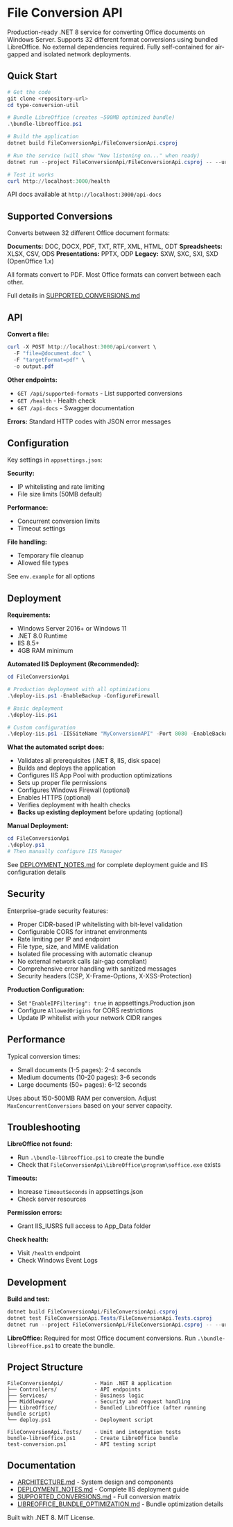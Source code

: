 # File Conversion API

Production-ready .NET 8 service for converting Office documents on Windows Server. Supports 32 different format conversions using bundled LibreOffice. No external dependencies required. Fully self-contained for air-gapped and isolated network deployments.

## Quick Start

```powershell
# Get the code
git clone <repository-url>
cd type-conversion-util

# Bundle LibreOffice (creates ~500MB optimized bundle)
.\bundle-libreoffice.ps1

# Build the application
dotnet build FileConversionApi/FileConversionApi.csproj

# Run the service (will show "Now listening on..." when ready)
dotnet run --project FileConversionApi/FileConversionApi.csproj -- --urls "http://localhost:3000"

# Test it works
curl http://localhost:3000/health
```

API docs available at `http://localhost:3000/api-docs`

## Supported Conversions

Converts between 32 different Office document formats:

**Documents:** DOC, DOCX, PDF, TXT, RTF, XML, HTML, ODT
**Spreadsheets:** XLSX, CSV, ODS
**Presentations:** PPTX, ODP
**Legacy:** SXW, SXC, SXI, SXD (OpenOffice 1.x)

All formats convert to PDF. Most Office formats can convert between each other.

Full details in [SUPPORTED_CONVERSIONS.md](SUPPORTED_CONVERSIONS.md)

## API

**Convert a file:**

```powershell
curl -X POST http://localhost:3000/api/convert \
  -F "file=@document.doc" \
  -F "targetFormat=pdf" \
  -o output.pdf
```

**Other endpoints:**

- `GET /api/supported-formats` - List supported conversions
- `GET /health` - Health check
- `GET /api-docs` - Swagger documentation

**Errors:** Standard HTTP codes with JSON error messages

## Configuration

Key settings in `appsettings.json`:

**Security:**

- IP whitelisting and rate limiting
- File size limits (50MB default)

**Performance:**

- Concurrent conversion limits
- Timeout settings

**File handling:**

- Temporary file cleanup
- Allowed file types

See `env.example` for all options

## Deployment

**Requirements:**

- Windows Server 2016+ or Windows 11
- .NET 8.0 Runtime
- IIS 8.5+
- 4GB RAM minimum

**Automated IIS Deployment (Recommended):**

```powershell
cd FileConversionApi

# Production deployment with all optimizations
.\deploy-iis.ps1 -EnableBackup -ConfigureFirewall

# Basic deployment
.\deploy-iis.ps1

# Custom configuration
.\deploy-iis.ps1 -IISSiteName "MyConversionAPI" -Port 8080 -EnableBackup
```

**What the automated script does:**
- Validates all prerequisites (.NET 8, IIS, disk space)
- Builds and deploys the application
- Configures IIS App Pool with production optimizations
- Sets up proper file permissions
- Configures Windows Firewall (optional)
- Enables HTTPS (optional)
- Verifies deployment with health checks
- **Backs up existing deployment** before updating (optional)

**Manual Deployment:**

```powershell
cd FileConversionApi
.\deploy.ps1
# Then manually configure IIS Manager
```

See [DEPLOYMENT_NOTES.md](DEPLOYMENT_NOTES.md) for complete deployment guide and IIS configuration details

## Security

Enterprise-grade security features:

- Proper CIDR-based IP whitelisting with bit-level validation
- Configurable CORS for intranet environments
- Rate limiting per IP and endpoint
- File type, size, and MIME validation
- Isolated file processing with automatic cleanup
- No external network calls (air-gap compliant)
- Comprehensive error handling with sanitized messages
- Security headers (CSP, X-Frame-Options, X-XSS-Protection)

**Production Configuration:**
- Set `"EnableIPFiltering": true` in appsettings.Production.json
- Configure `AllowedOrigins` for CORS restrictions
- Update IP whitelist with your network CIDR ranges

## Performance

Typical conversion times:

- Small documents (1-5 pages): 2-4 seconds
- Medium documents (10-20 pages): 3-6 seconds
- Large documents (50+ pages): 6-12 seconds

Uses about 150-500MB RAM per conversion. Adjust `MaxConcurrentConversions` based on your server capacity.

## Troubleshooting

**LibreOffice not found:**

- Run `.\bundle-libreoffice.ps1` to create the bundle
- Check that `FileConversionApi\LibreOffice\program\soffice.exe` exists

**Timeouts:**

- Increase `TimeoutSeconds` in appsettings.json
- Check server resources

**Permission errors:**

- Grant IIS_IUSRS full access to App_Data folder

**Check health:**

- Visit `/health` endpoint
- Check Windows Event Logs

## Development

**Build and test:**

```powershell
dotnet build FileConversionApi/FileConversionApi.csproj
dotnet test FileConversionApi.Tests/FileConversionApi.Tests.csproj
dotnet run --project FileConversionApi/FileConversionApi.csproj -- --urls "http://localhost:3000"
```

**LibreOffice:** Required for most Office document conversions. Run `.\bundle-libreoffice.ps1` to create the bundle.

## Project Structure

```
FileConversionApi/          - Main .NET 8 application
├── Controllers/            - API endpoints
├── Services/               - Business logic
├── Middleware/             - Security and request handling
├── LibreOffice/            - Bundled LibreOffice (after running bundle script)
└── deploy.ps1              - Deployment script

FileConversionApi.Tests/    - Unit and integration tests
bundle-libreoffice.ps1      - Create LibreOffice bundle
test-conversion.ps1         - API testing script
```

## Documentation

- [ARCHITECTURE.md](ARCHITECTURE.md) - System design and components
- [DEPLOYMENT_NOTES.md](DEPLOYMENT_NOTES.md) - Complete IIS deployment guide
- [SUPPORTED_CONVERSIONS.md](SUPPORTED_CONVERSIONS.md) - Full conversion matrix
- [LIBREOFFICE_BUNDLE_OPTIMIZATION.md](LIBREOFFICE_BUNDLE_OPTIMIZATION.md) - Bundle optimization details

Built with .NET 8. MIT License.

